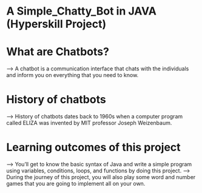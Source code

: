 # A Simple_Chatty_Bot in JAVA (Hyperskill Project)
# What are Chatbots?
--> A chatbot is a communication interface that chats with the individuals and inform you on everything that you need to know.
# History of chatbots
--> History of chatbots dates back to 1960s when a computer program called ELIZA was invented by MIT professor Joseph Weizenbaum.
# Learning outcomes of this project
--> You’ll get to know the basic syntax of Java and write a simple program using variables, conditions, loops, and functions by doing this project.
--> During the journey of this project, you will also play some word and number games that you are going to implement all on your own.
